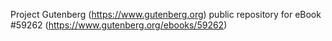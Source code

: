 Project Gutenberg (https://www.gutenberg.org) public repository for
eBook #59262 (https://www.gutenberg.org/ebooks/59262)
